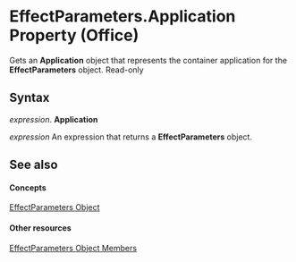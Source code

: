 
# EffectParameters.Application Property (Office)

Gets an  **Application** object that represents the container application for the **EffectParameters** object. Read-only


## Syntax

 _expression_. **Application**

 _expression_ An expression that returns a **EffectParameters** object.


## See also


#### Concepts


[EffectParameters Object](9b0dfcf1-96fa-bc9a-6fef-38518ab1c558.md)
#### Other resources


[EffectParameters Object Members](220226ed-74d2-b95f-1efc-48d09b9aaf86.md)
